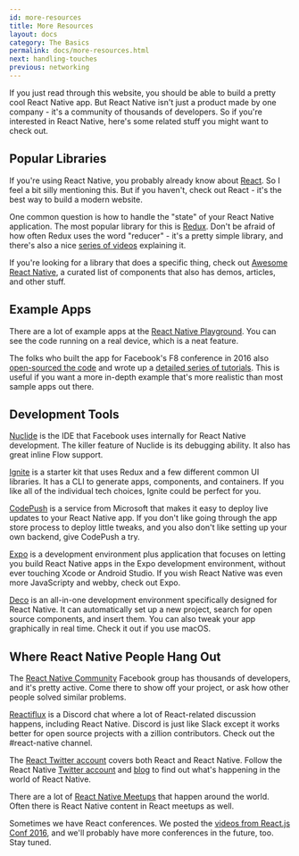 ```yaml
---
id: more-resources
title: More Resources
layout: docs
category: The Basics
permalink: docs/more-resources.html
next: handling-touches
previous: networking
---
```


If you just read through this website, you should be able to build a pretty cool React Native app. But React Native isn't just a product made by one company - it's a community of thousands of developers. So if you're interested in React Native, here's some related stuff you might want to check out.

## Popular Libraries

If you're using React Native, you probably already know about [React](https://facebook.github.io/react/). So I feel a bit silly mentioning this. But if you haven't, check out React - it's the best way to build a modern website.

One common question is how to handle the "state" of your React Native application. The most popular library for this is [Redux](http://redux.js.org/). Don't be afraid of how often Redux uses the word "reducer" - it's a pretty simple library, and there's also a nice [series of videos](https://egghead.io/courses/getting-started-with-redux) explaining it.

If you're looking for a library that does a specific thing, check out [Awesome React Native](https://github.com/jondot/awesome-react-native), a curated list of components that also has demos, articles, and other stuff.

## Example Apps

There are a lot of example apps at the [React Native Playground](https://rnplay.org/apps/picks). You can see the code running on a real device, which is a neat feature.

The folks who built the app for Facebook's F8 conference in 2016 also [open-sourced the code](https://github.com/fbsamples/f8app) and wrote up a [detailed series of tutorials](http://makeitopen.com/tutorials/building-the-f8-app/planning/). This is useful if you want a more in-depth example that's more realistic than most sample apps out there.

## Development Tools

[Nuclide](https://nuclide.io/) is the IDE that Facebook uses internally for React Native development. The killer feature of Nuclide is its debugging ability. It also has great inline Flow support.

[Ignite](https://github.com/infinitered/ignite) is a starter kit that uses Redux and a few different common UI libraries. It has a CLI to generate apps, components, and containers. If you like all of the individual tech choices, Ignite could be perfect for you.

[CodePush](https://microsoft.github.io/code-push/) is a service from Microsoft that makes it easy to deploy live updates to your React Native app. If you don't like going through the app store process to deploy little tweaks, and you also don't like setting up your own backend, give CodePush a try.

[Expo](https://docs.expo.io) is a development environment plus application that focuses on letting you build React Native apps in the Expo development environment, without ever touching Xcode or Android Studio. If you wish React Native was even more JavaScripty and webby, check out Expo.

[Deco](https://www.decosoftware.com/) is an all-in-one development environment specifically designed for React Native. It can automatically set up a new project, search for open source components, and insert them. You can also tweak your app graphically in real time. Check it out if you use macOS.

## Where React Native People Hang Out

The [React Native Community](https://www.facebook.com/groups/react.native.community) Facebook group has thousands of developers, and it's pretty active. Come there to show off your project, or ask how other people solved similar problems.

[Reactiflux](https://discord.gg/0ZcbPKXt5bZjGY5n) is a Discord chat where a lot of React-related discussion happens, including React Native. Discord is just like Slack except it works better for open source projects with a zillion contributors. Check out the #react-native channel.

The [React Twitter account](https://twitter.com/reactjs) covers both React and React Native. Follow the React Native [Twitter account](https://twitter.com/reactnative) and [blog](/react-native/blog/) to find out what's happening in the world of React Native.

There are a lot of [React Native Meetups](http://www.meetup.com/topics/react-native/) that happen around the world. Often there is React Native content in React meetups as well.

Sometimes we have React conferences. We posted the [videos from React.js Conf 2016](https://www.youtube.com/playlist?list=PLb0IAmt7-GS0M8Q95RIc2lOM6nc77q1IY), and we'll probably have more conferences in the future, too. Stay tuned.
